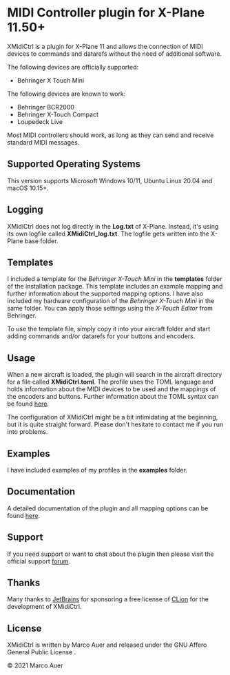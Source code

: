 # MIDI Controller plugin for X-Plane 11.50+

XMidiCtrl is a plugin for X-Plane 11 and allows the connection of MIDI devices to commands and datarefs without the
need of additional software.

The following devices are officially supported:

* Behringer X Touch Mini

The following devices are known to work:

* Behringer BCR2000
* Behringer X-Touch Compact
* Loupedeck Live

Most MIDI controllers should work, as long as they can send and receive standard MIDI messages.

## Supported Operating Systems

This version supports Microsoft Windows 10/11, Ubuntu Linux 20.04 and macOS 10.15+.

## Logging

XMidiCtrl does not log directly in the **Log.txt** of X-Plane. Instead, it's using its own logfile called
**XMidiCtrl_log.txt**. The logfile gets written into the X-Plane base folder.

## Templates

I included a template for the *Behringer X-Touch Mini* in the **templates** folder of the installation package. This 
template includes an example mapping and further information about the supported mapping options. I have also included 
my hardware configuration of the *Behringer X-Touch Mini* in the same folder. You can apply those settings using the 
*X-Touch Editor* from Behringer.

To use the template file, simply copy it into your aircraft folder and start adding commands and/or datarefs for your 
buttons and encoders.

## Usage

When a new aircraft is loaded, the plugin will search in the aircraft directory for a file called **XMidiCtrl.toml**. 
The profile uses the TOML language and holds information about the MIDI devices to be used and the mappings of the 
encoders and buttons.  Further information about the TOML syntax can be found [here](https://toml.io/en/).

The configuration of XMidiCtrl might be a bit intimidating at the beginning, but it is quite straight forward. Please
don't hesitate to contact me if you run into problems.

## Examples

I have included examples of my profiles in the **examples** folder.

## Documentation

A detailed documentation of the plugin and all mapping options can be found [here](https://mauer.github.io/xmidictrl/#/).

## Support

If you need support or want to chat about the plugin then please visit the official support [forum](https://forums.x-pilot.com/forums/forum/274-xmidictrl/).

## Thanks

Many thanks to [JetBrains](https://www.jetbrains.com/) for sponsoring a free license of 
[CLion](https://www.jetbrains.com/clion/) for the development of XMidiCtrl.

## License

XMidiCtrl is written by Marco Auer and released under the GNU Affero General Public License .

&copy; 2021 Marco Auer